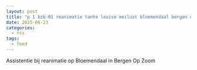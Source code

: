 ```yaml
---
layout: post
title: "p 1 bzb-01 reanimatie tante louise meilust bloemendaal bergen op zoom 201531"
date: 2025-06-23
categories: 
  - rss
tags: 
  - feed
---
```


Assistentie bij reanimatie op Bloemendaal in Bergen Op Zoom
